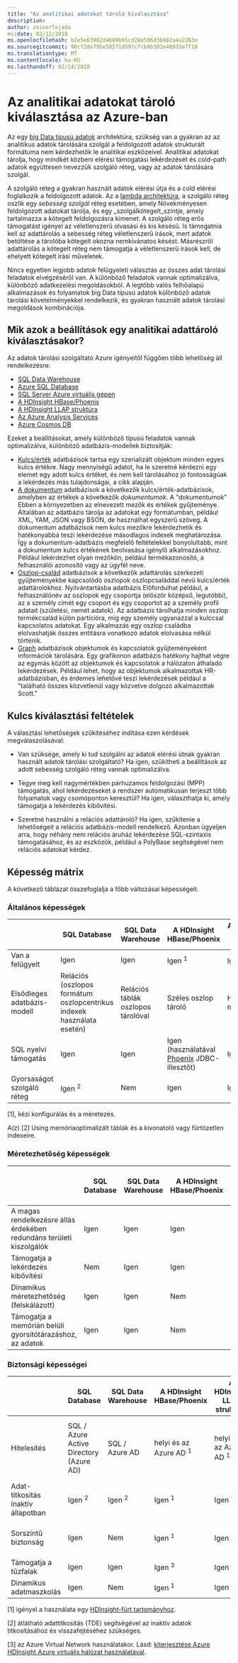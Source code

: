 ```yaml
---
title: "Az analitikai adatokat tároló kiválasztása"
description: 
author: zoinerTejada
ms:date: 02/12/2018
ms.openlocfilehash: b2e5e63982d4b89b95cd28e596d3b882a4a2263e
ms.sourcegitcommit: 90cf2de795e50571d597cfcb9b302e48933e7f18
ms.translationtype: MT
ms.contentlocale: hu-HU
ms.lasthandoff: 02/14/2018
---
```

# <a name="choosing-an-analytical-data-store-in-azure"></a>Az analitikai adatokat tároló kiválasztása az Azure-ban

Az egy [big Data típusú adatok](../concepts/big-data.md) architektúra, szükség van a gyakran az az analitikus adatok tárolására szolgál a feldolgozott adatok strukturált formátuma nem kérdezhetők le analitikai eszközeivel. Analitikai adatokat tárolja, hogy mindkét közbeni elérési támogatási lekérdezését és cold-path adatok együttesen nevezzük szolgáló réteg, vagy az adatok tárolására szolgál.

A szolgáló réteg a gyakran használt adatok elérési útja és a cold elérési foglalkozik a feldolgozott adatok. Az a [lambda architektúra](../concepts/big-data.md#lambda-architecture), a szolgáló réteg oszlik egy _sebesség szolgál_ réteg esetében, amely Növekményesen feldolgozott adatokat tárolja, és egy _szolgálkötegelt_szintje, amely tartalmazza a kötegelt feldolgozásra kimenet. A szolgáló réteg erős támogatást igényel az véletlenszerű olvasási és kis késésű. Is támogatnia kell az adattárolás a sebesség réteg véletlenszerű írások, mert adatok betöltése a tárolóba kötegelt okozna nemkívánatos késést. Másrészről adattárolás a kötegelt réteg nem támogatja a véletlenszerű írások kell, de ehelyett kötegelt írási műveletek.

Nincs egyetlen legjobb adatok felügyeleti választás az összes adat tárolási feladatok elvégzéséről van. A különböző feladatok vannak optimalizálva, különböző adatkezelési megoldásokból. A legtöbb valós felhőalapú alkalmazások és folyamatok big Data típusú adatok különböző adatok tárolási követelményekkel rendelkezik, és gyakran használt adatok tárolási megoldások kombinációja.

## <a name="what-are-your-options-when-choosing-an-analytical-data-store"></a>Mik azok a beállítások egy analitikai adattároló kiválasztásakor?

Az adatok tárolási szolgáltató Azure igényeitől függően több lehetőség áll rendelkezésre:

- [SQL Data Warehouse](/azure/sql-data-warehouse/sql-data-warehouse-overview-what-is)
- [Azure SQL Database](/azure/sql-database/)
- [SQL Server Azure virtuális gépen](/sql/sql-server/sql-server-technical-documentation)
- [A HDInsight HBase/Phoenix](/azure/hdinsight/hbase/apache-hbase-overview)
- [A HDInsight LLAP struktúra](/azure/hdinsight/interactive-query/apache-interactive-query-get-started)
- [Az Azure Analysis Services](/azure/analysis-services/analysis-services-overview)
- [Azure Cosmos DB](/azure/cosmos-db/)

Ezeket a beállításokat, amely különböző típusú feladatok vannak optimalizálva, különböző adatbázis-modellek biztosítják:

- [Kulcs/érték](https://msdn.microsoft.com/library/dn313285.aspx#sec7) adatbázisok tartsa egy szerializált objektum minden egyes kulcs értékre. Nagy mennyiségű adatot, ha le szeretné kérdezni egy elemet egy adott kulcs értéket, és nem kell tárolásához jó fontosságúak a lekérdezés más tulajdonságai, a cikk alapján.
- [A dokumentum](https://msdn.microsoft.com/library/dn313285.aspx#sec8) adatbázisok a következők kulcs/érték-adatbázisok, amelyben az értékek a következők *dokumentumok*. A "dokumentumok" Ebben a környezetben az elnevezett mezők és értékek gyűjteménye. Általában az adatbázis tárolja az adatokat egy formátumban, például XML, YAM, JSON vagy BSON, de használhat egyszerű szöveg. A dokumentum adatbázisok nem kulcs mezőkre lekérdezhetik és hatékonyabbá teszi lekérdezése másodlagos indexek meghatározása. Így a dokumentum-adatbázis megfelelő feltételekkel bonyolultabb, mint a dokumentum kulcs értékének beolvasása igénylő alkalmazásokhoz. Például lekérdezhet olyan mezőkön, például termékazonosító, a felhasználói azonosító vagy az ügyfél neve.
- [Oszlop-család](https://msdn.microsoft.com/library/dn313285.aspx#sec9) adatbázisok a következők adattárolás szerkezeti gyűjteményekbe kapcsolódó oszlopok oszlopcsaláddal nevű kulcs/érték adattárolókhoz. Nyilvántartásba adatbázis Előfordulhat például, a felhasználónév az oszlopok egy csoportja (először középső, legutóbbi), az a személy címét egy csoport és egy csoportot az a személy profil adatait (születési, nemét adatok). Az adatbázis tárolhatja minden oszlop termékcsalád külön partícióra, míg egy személy ugyanazzal a kulccsal kapcsolatos adatokat. Egy alkalmazás egy oszlop családba elolvashatják összes entitásra vonatkozó adatok elolvasása nélkül történik.
- [Graph](https://msdn.microsoft.com/library/dn313285.aspx#sec10) adatbázisok objektumok és kapcsolatok gyűjteményeként információk tárolására. Egy grafikonon adatbázis hatékony hajthat végre az egymás között az objektumok és kapcsolatok a hálózaton áthaladó lekérdezések. Például lehet, hogy az objektumok alkalmazottak HR-adatbázisban, és érdemes lehetővé teszi lekérdezések például a "található összes közvetlenül vagy közvetve dolgozó alkalmazottak Scott."

## <a name="key-selection-criteria"></a>Kulcs kiválasztási feltételek

A választási lehetőségek szűkítéséhez indítása ezen kérdések megválaszolásával:

- Van szüksége, amely ki tud szolgálni az adatok elérési útnak gyakran használt adatok tárolási szolgáltató? Ha igen, szűkítheti a beállítások az adott sebesség szolgáló réteg vannak optimalizálva.

- Tegye meg kell nagymértékben párhuzamos feldolgozási (MPP) támogatás, ahol lekérdezéseket a rendszer automatikusan terjeszt több folyamatok vagy csomóponton keresztül? Ha igen, választhatja ki, amely támogatja a lekérdezés kibővítési.

- Szeretné használni a relációs adattároló? Ha igen, szűkítenie a lehetőségeit a relációs adatbázis-modell rendelkező. Azonban ügyeljen arra, hogy néhány nem relációs áruház lekérdezése SQL-szintaxis támogatásához, és az eszközök, például a PolyBase segítségével nem relációs adatokat kérdez.

## <a name="capability-matrix"></a>Képesség mátrix

A következő táblázat összefoglalja a főbb változásai képességeit.

### <a name="general-capabilities"></a>Általános képességek

| | SQL Database | SQL Data Warehouse | A HDInsight HBase/Phoenix | A HDInsight LLAP struktúra | Azure Analysis Services | Cosmos DB |
| --- | --- | --- | --- | --- | --- | --- |
| Van a felügyelt | Igen | Igen | Igen <sup>1</sup> | Igen <sup>1</sup> | Igen | Igen |
| Elsődleges adatbázis-modell | Relációs (oszlopos formátum oszlopcentrikus indexek használata esetén) | Relációs táblák oszlopos tárolóval | Széles oszlop tároló | Hive/a memóriában | Táblázatos/MOLAP szemantikai modellek | Dokumentálja a tároló, a graph, a kulcs-érték tároló, a széles oszlop tároló |
| SQL nyelvi támogatás | Igen | Igen | Igen (használatával [Phoenix](http://phoenix.apache.org/) JDBC-illesztőt) | Igen | Nem | Igen |
| Gyorsaságot szolgáló réteg | Igen <sup>2</sup> | Nem | Igen | Igen | Nem | Igen |

[1], kézi konfigurálás és a méretezés.

A(z) [2] Using memóriaoptimalizált táblák és a kivonatoló vagy fürtözetlen indexeire.
 
### <a name="scalability-capabilities"></a>Méretezhetőség képességek

| | SQL Database | SQL Data Warehouse | A HDInsight HBase/Phoenix | A HDInsight LLAP struktúra | Azure Analysis Services | Cosmos DB |
| --- | --- | --- | --- | --- | --- | --- |
| A magas rendelkezésre állás érdekében redundáns területi kiszolgálók  | Igen | Igen | Igen | Nem | Nem | Igen | Igen |
| Támogatja a lekérdezés kibővítési  | Nem | Igen | Igen | Igen | Igen | Igen |
| Dinamikus méretezhetőség (felskálázott)  | Igen | Igen | Nem | Nem | Igen | Igen |
| Támogatja a memórián belüli gyorsítótárazáshoz, az adatok | Igen | Igen | Nem | Igen | Igen | Nem |

### <a name="security-capabilities"></a>Biztonsági képességei

| | SQL Database | SQL Data Warehouse | A HDInsight HBase/Phoenix | A HDInsight LLAP struktúra | Azure Analysis Services | Cosmos DB |
| --- | --- | --- | --- | --- | --- | --- |
| Hitelesítés  | SQL / Azure Active Directory (Azure AD) | SQL / Azure AD | helyi és az Azure AD <sup>1</sup> | helyi és az Azure AD <sup>1</sup> | Azure AD | adatbázis-felhasználók / keresztül hozzáférést az Azure AD-vezérlőt (IAM) |
| Adat-titkosítás inaktív állapotban | Igen <sup>2</sup> | Igen <sup>2</sup> | Igen <sup>1</sup> | Igen <sup>1</sup> | Igen | Igen |
| Sorszintű biztonság | Igen | Nem | Igen <sup>1</sup> | Igen <sup>1</sup> | Igen (keresztül objektumszintű biztonsági modell) | Nem |
| Támogatja a tűzfalak | Igen | Igen | Igen <sup>3</sup> | Igen <sup>3</sup> | Igen | Igen |
| Dinamikus adatmaszkolás | Igen | Nem | Igen <sup>1</sup> | Igen * | Nem | Nem |

[1] igényel a használata egy [HDInsight-fürt tartományhoz](/azure/hdinsight/domain-joined/apache-domain-joined-introduction).

[2] átlátható adattitkosítás (TDE) segítségével az inaktív adatok titkosításához és visszafejtéséhez szükséges.

[3] az Azure Virtual Network használatakor. Lásd: [kiterjesztése Azure HDInsight Azure virtuális hálózat használatával](/azure/hdinsight/hdinsight-extend-hadoop-virtual-network).
